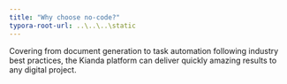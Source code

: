 ```yaml
---
title: "Why choose no-code?"
typora-root-url: ..\..\..\static
---
```


Covering from document generation to task automation following industry best practices, the Kianda platform can deliver quickly amazing results to any digital project.
